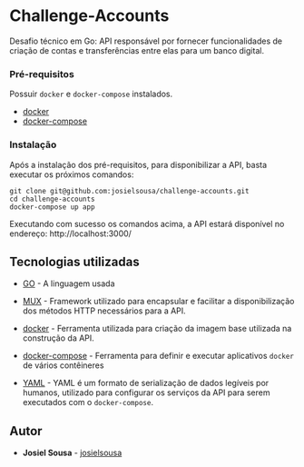 # Challenge-Accounts

Desafio técnico em Go:  API  responsável por fornecer funcionalidades de criação de contas e transferências entre elas para um banco digital.

### Pré-requisitos

Possuir `docker` e `docker-compose` instalados.

 - [docker](https://docs.docker.com/get-docker/)
 - [docker-compose](https://docs.docker.com/compose/install/)

### Instalação

Após a instalação dos pré-requisitos, para disponibilizar a API, basta executar os próximos comandos: 
```
git clone git@github.com:josielsousa/challenge-accounts.git
cd challenge-accounts
docker-compose up app
```

Executando com sucesso os comandos acima, a API estará disponível no endereço: http://localhost:3000/

## Tecnologias utilizadas

* [GO](https://golang.org) - A linguagem usada

* [MUX](github.com/gorilla/mux) - Framework utilizado para encapsular e facilitar a disponibilização dos métodos HTTP necessários para a API.

*  [docker](https://www.docker.com/) - Ferramenta utilizada para criação da imagem base utilizada na construção da API.

*  [docker-compose](https://www.docker.com/) - Ferramenta para definir e executar aplicativos `docker` de vários contêineres
 
* [YAML](https://yaml.org/) - YAML é um formato de serialização de dados legíveis por humanos, utilizado para configurar os serviços da API para serem executados com o `docker-compose`.


## Autor

* **Josiel Sousa** - [josielsousa](https://github.com/josielsousa)